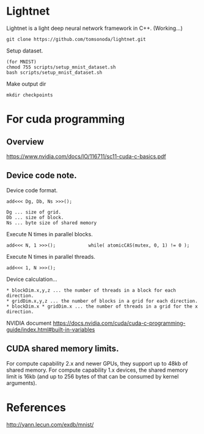# Lightnet #

Lightnet is a light deep neural network framework in C++. (Working...)

```
git clone https://github.com/tomsonoda/lightnet.git
```

Setup dataset.
```
(for MNIST)
chmod 755 scripts/setup_mnist_dataset.sh
bash scripts/setup_mnist_dataset.sh
```


Make output dir
```
mkdir checkpoints
```

# For cuda programming

## Overview
https://www.nvidia.com/docs/IO/116711/sc11-cuda-c-basics.pdf

## Device code note.

Device code format.
```
add<<< Dg, Db, Ns >>>();

Dg ... size of grid.
Db ... size of block.
Ns ... byte size of shared memory
```

Execute N times in parallel blocks.
```
add<<< N, 1 >>>();            while( atomicCAS(mutex, 0, 1) != 0 );
```
Execute N times in parallel threads.
```
add<<< 1, N >>>();
```

Device calculation...

```
* blockDim.x,y,z ... the number of threads in a block for each direction.
* gridDim.x,y,z ... the number of blocks in a grid for each direction.
* blockDim.x * gridDim.x ... the number of threads in a grid for the x direction.
```

NVIDIA document
https://docs.nvidia.com/cuda/cuda-c-programming-guide/index.html#built-in-variables

## CUDA shared memory limits.

 For compute capability 2.x and newer GPUs, they support up to 48kb of shared memory.
 For compute capability 1.x devices, the shared memory limit is 16kb (and up to 256 bytes of that can be consumed by kernel arguments).



 # References

http://yann.lecun.com/exdb/mnist/
